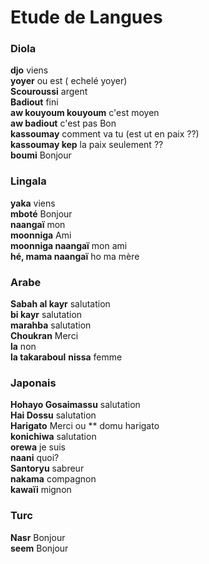 # Etude de Langues

### Diola

**djo** viens  
**yoyer** ou est ( echelé yoyer)  
**Scouroussi** argent  
**Badiout** fini  
**aw kouyoum kouyoum** c'est moyen  
**aw badiout** c'est pas Bon  
**kassoumay** comment va tu (est ut en paix ??)  
**kassoumay kep** la paix seulement ??  
**boumi** Bonjour  


### Lingala

**yaka** viens  
**mboté** Bonjour  
**naangaï** mon  
**moonniga** Ami  
__moonniga naangaï__  mon ami  
__hé, mama naangaï__  ho ma mère  


### Arabe

**Sabah al kayr**   salutation  
**bi kayr** salutation  
**marahba** salutation  
**Choukran** Merci   
**la** non  
**la takaraboul** 
**nissa** femme  

### Japonais

**Hohayo Gosaimassu**  salutation  
**Hai Dossu**  salutation  
**Harigato** Merci ou ** domu harigato   
**konichiwa** salutation  
**orewa** je suis  
**naani** quoi?  
**Santoryu** sabreur  
**nakama** compagnon   
**kawaïi** mignon

### Turc
**Nasr** Bonjour  
**seem** Bonjour  
